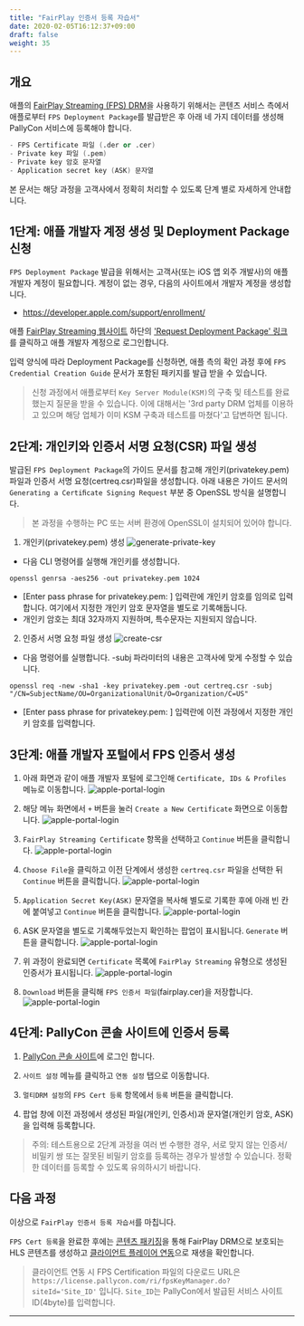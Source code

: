 ```yaml
---
title: "FairPlay 인증서 등록 자습서"
date: 2020-02-05T16:12:37+09:00
draft: false
weight: 35
---
```


## 개요

애플의 [FairPlay Streaming (FPS) DRM](https://developer.apple.com/streaming/fps/)을 사용하기 위해서는 콘텐츠 서비스 측에서 애플로부터 `FPS Deployment Package`를 발급받은 후 아래 네 가지 데이터를 생성해 PallyCon 서비스에 등록해야 합니다.

```s
- FPS Certificate 파일 (.der or .cer)
- Private key 파일 (.pem)
- Private key 암호 문자열
- Application secret key (ASK) 문자열
```

본 문서는 해당 과정을 고객사에서 정확히 처리할 수 있도록 단계 별로 자세하게 안내합니다.

## 1단계: 애플 개발자 계정 생성 및 Deployment Package 신청

`FPS Deployment Package` 발급을 위해서는 고객사(또는 iOS 앱 외주 개발사)의 애플 개발자 계정이 필요합니다. 계정이 없는 경우, 다음의 사이트에서 개발자 계정을 생성합니다.

- https://developer.apple.com/support/enrollment/

애플 [FairPlay Streaming 웹사이트](https://developer.apple.com/streaming/fps/) 하단의 ['Request Deployment Package' 링크](https://developer.apple.com/contact/fps/)를 클릭하고 애플 개발자 계정으로 로그인합니다.

입력 양식에 따라 Deployment Package를 신청하면, 애플 측의 확인 과정 후에 `FPS Credential Creation Guide` 문서가 포함된 패키지를 발급 받을 수 있습니다.

> 신청 과정에서 애플로부터 `Key Server Module(KSM)`의 구축 및 테스트를 완료했는지 질문을 받을 수 있습니다. 이에 대해서는 '3rd party DRM 업체를 이용하고 있으며 해당 업체가 이미 KSM 구축과 테스트를 마쳤다'고 답변하면 됩니다.

## 2단계: 개인키와 인증서 서명 요청(CSR) 파일 생성

발급된 `FPS Deployment Package`의 가이드 문서를 참고해 개인키(privatekey.pem)파일과 인증서 서명 요청(certreq.csr)파일을 생성합니다. 아래 내용은 가이드 문서의 `Generating a Certiﬁcate Signing Request` 부분 중 OpenSSL 방식을 설명합니다.

> 본 과정을 수행하는 PC 또는 서버 환경에 OpenSSL이 설치되어 있어야 합니다.

1. 개인키(privatekey.pem) 생성
  ![generate-private-key](/docs/images/fps_tutorial_01_PrivateKeyFile(pem).png)
  - 다음 CLI 명령어를 실행해 개인키를 생성합니다.
  ```
  openssl genrsa -aes256 -out privatekey.pem 1024
  ```
  - [Enter pass phrase for privatekey.pem: ] 입력란에 개인키 암호를 임의로 입력합니다. 여기에서 지정한 개인키 암호 문자열을 별도로 기록해둡니다.
  - 개인키 암호는 최대 32자까지 지원하며, 특수문자는 지원되지 않습니다.

2. 인증서 서명 요청 파일 생성
  ![create-csr](/docs/images/fps_tutorial_02_CertificateSigningRequestFile(csr).png)
  - 다음 명령어를 실행합니다. -subj 파라미터의 내용은 고객사에 맞게 수정할 수 있습니다.
  ```
  openssl req -new -sha1 -key privatekey.pem -out certreq.csr -subj "/CN=SubjectName/OU=OrganizationalUnit/O=Organization/C=US"
  ```
  - [Enter pass phrase for privatekey.pem: ] 입력란에 이전 과정에서 지정한 개인키 암호를 입력합니다. 

## 3단계: 애플 개발자 포털에서 FPS 인증서 생성

1. 아래 화면과 같이 애플 개발자 포털에 로그인해 `Certificate, IDs & Profiles` 메뉴로 이동합니다.
  ![apple-portal-login](/docs/images/fps_tutorial_03_AppleDeveloperPortalLogin.png)

2. 해당 메뉴 화면에서 `+` 버튼을 눌러 `Create a New Certificate` 화면으로 이동합니다.
  ![apple-portal-login](/docs/images/fps_tutorial_04_CertificatesList.png)

3. `FairPlay Streaming Certificate` 항목을 선택하고 `Continue` 버튼을 클릭합니다.
  ![apple-portal-login](/docs/images/fps_tutorial_05_CertTypeSelect.png)

4. `Choose File`을 클릭하고 이전 단계에서 생성한 `certreq.csr` 파일을 선택한 뒤 `Continue` 버튼을 클릭합니다.
  ![apple-portal-login](/docs/images/fps_tutorial_06_ChooseCsrFile.png)

5. `Application Secret Key(ASK)` 문자열을 복사해 별도로 기록한 후에 아래 빈 칸에 붙여넣고 `Continue` 버튼을 클릭합니다.
  ![apple-portal-login](/docs/images/fps_tutorial_07_ASKValueCheck.png)

6. ASK 문자열을 별도로 기록해두었는지 확인하는 팝업이 표시됩니다. `Generate` 버튼을 클릭합니다.
  ![apple-portal-login](/docs/images/fps_tutorial_08_ASKSavedCheckPopup.png)

7. 위 과정이 완료되면 `Certificate` 목록에 `FairPlay Streaming` 유형으로 생성된 인증서가 표시됩니다.
  ![apple-portal-login](/docs/images/fps_tutorial_09_ChecklistofAddedFPSCert.png)

8. `Download` 버튼을 클릭해 `FPS 인증서 파일`(fairplay.cer)을 저장합니다.
  ![apple-portal-login](/docs/images/fps_tutorial_10_DownloadCert.png)

## 4단계: PallyCon 콘솔 사이트에 인증서 등록

1. [PallyCon 콘솔 사이트](https://console.pallycon.com)에 로그인 합니다.

2. `사이트 설정` 메뉴를 클릭하고 `연동 설정` 탭으로 이동합니다.

3. `멀티DRM 설정`의 `FPS Cert 등록` 항목에서 `등록` 버튼을 클릭합니다.

4. 팝업 창에 이전 과정에서 생성된 파일(개인키, 인증서)과 문자열(개인키 암호, ASK)을 입력해 등록합니다.

> 주의: 테스트용으로 2단계 과정을 여러 번 수행한 경우, 서로 맞지 않는 인증서/비밀키 쌍 또는 잘못된 비밀키 암호를 등록하는 경우가 발생할 수 있습니다. 정확한 데이터를 등록할 수 있도록 유의하시기 바랍니다.

## 다음 과정

이상으로 `FairPlay 인증서 등록 자습서`를 마칩니다.

`FPS Cert 등록`을 완료한 후에는 [콘텐츠 패키징](/docs/ko/multidrm/packaging)을 통해 FairPlay DRM으로 보호되는 HLS 콘텐츠를 생성하고 [클라이언트 플레이어 연동](/docs/ko/multidrm/clients)으로 재생을 확인합니다.

> 클라이언트 연동 시 FPS Certification 파일의 다운로드 URL은 `https://license.pallycon.com/ri/fpsKeyManager.do?siteId='Site_ID'` 입니다. `Site_ID`는 PallyCon에서 발급된 서비스 사이트 ID(4byte)를 입력합니다.

***
